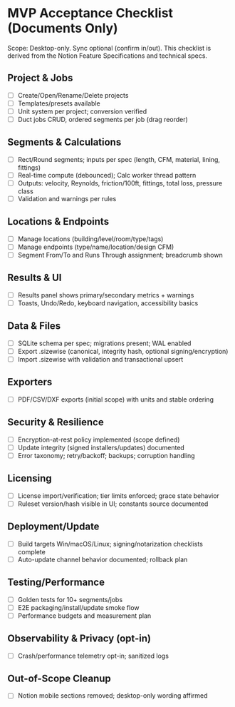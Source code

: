 # MVP Acceptance Checklist (Documents Only)

Scope: Desktop-only. Sync optional (confirm in/out). This checklist is derived from the Notion Feature Specifications and technical specs.

## Project & Jobs
- [ ] Create/Open/Rename/Delete projects
- [ ] Templates/presets available
- [ ] Unit system per project; conversion verified
- [ ] Duct jobs CRUD, ordered segments per job (drag reorder)

## Segments & Calculations
- [ ] Rect/Round segments; inputs per spec (length, CFM, material, lining, fittings)
- [ ] Real-time compute (debounced); Calc worker thread pattern
- [ ] Outputs: velocity, Reynolds, friction/100ft, fittings, total loss, pressure class
- [ ] Validation and warnings per rules

## Locations & Endpoints
- [ ] Manage locations (building/level/room/type/tags)
- [ ] Manage endpoints (type/name/location/design CFM)
- [ ] Segment From/To and Runs Through assignment; breadcrumb shown

## Results & UI
- [ ] Results panel shows primary/secondary metrics + warnings
- [ ] Toasts, Undo/Redo, keyboard navigation, accessibility basics

## Data & Files
- [ ] SQLite schema per spec; migrations present; WAL enabled
- [ ] Export .sizewise (canonical, integrity hash, optional signing/encryption)
- [ ] Import .sizewise with validation and transactional upsert

## Exporters
- [ ] PDF/CSV/DXF exports (initial scope) with units and stable ordering

## Security & Resilience
- [ ] Encryption-at-rest policy implemented (scope defined)
- [ ] Update integrity (signed installers/updates) documented
- [ ] Error taxonomy; retry/backoff; backups; corruption handling

## Licensing
- [ ] License import/verification; tier limits enforced; grace state behavior
- [ ] Ruleset version/hash visible in UI; constants source documented

## Deployment/Update
- [ ] Build targets Win/macOS/Linux; signing/notarization checklists complete
- [ ] Auto-update channel behavior documented; rollback plan

## Testing/Performance
- [ ] Golden tests for 10+ segments/jobs
- [ ] E2E packaging/install/update smoke flow
- [ ] Performance budgets and measurement plan

## Observability & Privacy (opt-in)
- [ ] Crash/performance telemetry opt-in; sanitized logs

## Out-of-Scope Cleanup
- [ ] Notion mobile sections removed; desktop-only wording affirmed

